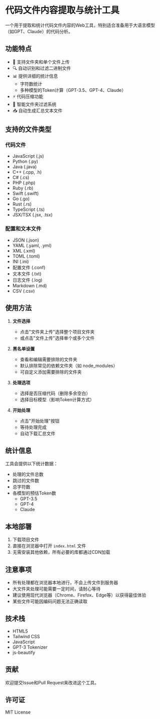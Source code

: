 # 代码文件内容提取与统计工具

一个用于提取和统计代码文件内容的Web工具，特别适合准备用于大语言模型（如GPT、Claude）的代码分析。

## 功能特点

- 📁 支持文件夹和单个文件上传
- 🔍 自动识别和过滤二进制文件
- 📊 提供详细的统计信息
  - 字符数统计
  - 多种模型的Token计算（GPT-3.5、GPT-4、Claude）
- ⚡ 代码压缩功能
- 🚫 智能文件夹过滤系统
- 📥 自动生成汇总文本文件

## 支持的文件类型

### 代码文件
- JavaScript (.js)
- Python (.py)
- Java (.java)
- C++ (.cpp, .h)
- C# (.cs)
- PHP (.php)
- Ruby (.rb)
- Swift (.swift)
- Go (.go)
- Rust (.rs)
- TypeScript (.ts)
- JSX/TSX (.jsx, .tsx)

### 配置和文本文件
- JSON (.json)
- YAML (.yaml, .yml)
- XML (.xml)
- TOML (.toml)
- INI (.ini)
- 配置文件 (.conf)
- 文本文件 (.txt)
- 日志文件 (.log)
- Markdown (.md)
- CSV (.csv)

## 使用方法

1. **文件选择**
   - 点击"文件夹上传"选择整个项目文件夹
   - 或点击"文件上传"选择单个或多个文件

2. **黑名单设置**
   - 查看和编辑需要排除的文件夹
   - 默认排除常见的依赖文件夹（如 node_modules）
   - 可自定义添加需要排除的文件夹

3. **处理选项**
   - 选择是否压缩代码（删除多余空白）
   - 选择目标模型（影响Token计算方式）

4. **开始处理**
   - 点击"开始处理"按钮
   - 等待处理完成
   - 自动下载汇总文件

## 统计信息

工具会提供以下统计数据：
- 处理的文件总数
- 跳过的文件数
- 总字符数
- 各模型的预估Token数
  - GPT-3.5
  - GPT-4
  - Claude

## 本地部署

1. 下载项目文件
2. 直接在浏览器中打开 `index.html` 文件
3. 无需安装其他依赖，所有必要的库都通过CDN加载

## 注意事项

- 所有处理都在浏览器本地进行，不会上传文件到服务器
- 大文件夹处理可能需要一定时间，请耐心等待
- 建议使用现代浏览器（Chrome、Firefox、Edge等）以获得最佳体验
- 某些文件可能因编码问题无法正确读取

## 技术栈

- HTML5
- Tailwind CSS
- JavaScript
- GPT-3 Tokenizer
- js-beautify

## 贡献

欢迎提交Issue和Pull Request来改进这个工具。

## 许可证

MIT License
